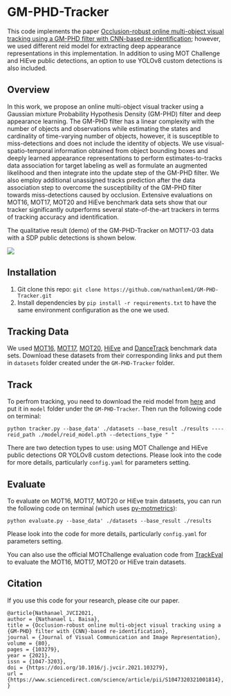 # GM-PHD-Tracker
This code implements the paper [Occlusion-robust online multi-object visual tracking using a GM-PHD filter with CNN-based re-identification](https://www.sciencedirect.com/science/article/pii/S1047320321001814); 
however, we used different reid model for extracting deep appearance representations in this implementation. In addition 
to using MOT Challenge and HiEve public detections, an option to use YOLOv8 custom detections is also included.



## Overview
In this work, we propose an online multi-object visual tracker using a Gaussian mixture Probability Hypothesis Density 
(GM-PHD) filter and deep appearance learning. The GM-PHD filter has a linear complexity with the number of objects and 
observations while estimating the states and cardinality of time-varying number of objects, however, it is susceptible 
to miss-detections and does not include the identity of objects. We use visual-spatio-temporal information obtained from 
object bounding boxes and deeply learned appearance representations to perform estimates-to-tracks data association for 
target labeling as well as formulate an augmented likelihood and then integrate into the update step of the GM-PHD 
filter. We also employ additional unassigned tracks prediction after the data association step to overcome the 
susceptibility of the GM-PHD filter towards miss-detections caused by occlusion. Extensive evaluations on MOT16, MOT17, 
MOT20 and HiEve benchmark data sets show that our tracker significantly outperforms several state-of-the-art trackers in 
terms of tracking accuracy and identification.


The qualitative result (demo) of the GM-PHD-Tracker on MOT17-03 data with a SDP public detections is shown below. 

![](./result/demo_MOT17_03_SDP.gif)



## Installation
1. Git clone this repo: `git clone https://github.com/nathanlem1/GM-PHD-Tracker.git`
2. Install dependencies by `pip install -r requirements.txt` to have the same environment configuration as the one we 
used.


## Tracking Data 
We used [MOT16](https://motchallenge.net/data/MOT16/), [MOT17](https://motchallenge.net/data/MOT17/), 
[MOT20](https://motchallenge.net/data/MOT20/), [HiEve](http://humaninevents.org/) and [DanceTrack](https://github.com/DanceTrack/DanceTrack) 
benchmark data sets. Download these datasets from their corresponding links and put them in `datasets` folder created under the 
`GM-PHD-Tracker` folder.


## Track
To perfrom tracking, you need to download the reid model from 
[here](https://drive.google.com/file/d/1XWXzfcSrE2ie9TSGlIqQEeFfXE2lMmDe/view?usp=drive_link) and put it in `model` 
folder under the `GM-PHD-Tracker`. Then run the following code on terminal:

`python tracker.py --base_data' ./datasets --base_result ./results ----reid_path ./model/reid_model.pth --detections_type " "`

There are two detection types to use: using MOT Challenge and HiEve public detections OR YOLOv8 custom detections. 
Please look into the code for more details, particularly `config.yaml` for parameters setting.


## Evaluate
To evaluate on MOT16, MOT17, MOT20 or HiEve train datasets, you can run the following code on terminal (which uses 
[py-motmetrics](https://github.com/cheind/py-motmetrics)):

`python evaluate.py --base_data' ./datasets --base_result ./results`

Please look into the code for more details, particularly `config.yaml` for parameters setting.

You can also use the official MOTChallenge evaluation code from [TrackEval](https://github.com/JonathonLuiten/TrackEval) 
to evaluate the MOT16, MOT17, MOT20 or HiEve train datasets.


## Citation

If you use this code for your research, please cite our paper.

```
@article{Nathanael_JVCI2021,
author = {Nathanael L. Baisa},
title = {Occlusion-robust online multi-object visual tracking using a {GM-PHD} filter with {CNN}-based re-identification},
journal = {Journal of Visual Communication and Image Representation},
volume = {80},
pages = {103279},
year = {2021},
issn = {1047-3203},
doi = {https://doi.org/10.1016/j.jvcir.2021.103279},
url = {https://www.sciencedirect.com/science/article/pii/S1047320321001814},
}
```